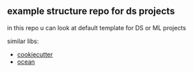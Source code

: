 example structure repo for ds projects
--------

in this repo u can look at default template for DS or ML projects


similar libs:
* [cookiecutter](https://github.com/drivendata/cookiecutter-data-science)
* [ocean](https://github.com/surfstudio/Ocean)
